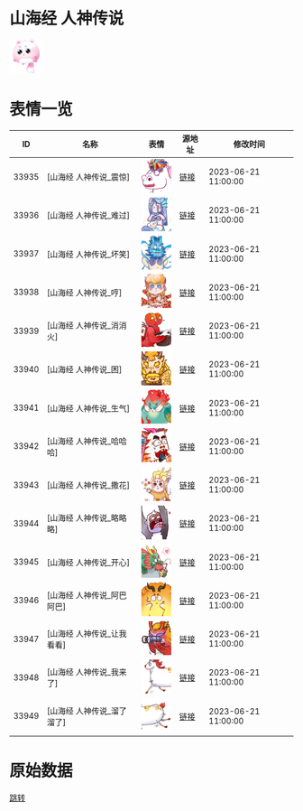 # 山海经 人神传说

<img src="./cover.png" height="60" alt="cover" />

# 表情一览

|ID|名称|表情|源地址|修改时间|
|----|----|----|----|----|
|33935|[山海经 人神传说_震惊]|<img src="./pic/033935_%5B山海经 人神传说_震惊%5D.png" height="60" alt="震惊"/>|[链接](https://i0.hdslb.com/bfs/garb/50c9193f954a7f3aef68e86c045a7ed370136715.png)|2023-06-21 11:00:00|
|33936|[山海经 人神传说_难过]|<img src="./pic/033936_%5B山海经 人神传说_难过%5D.png" height="60" alt="难过"/>|[链接](https://i0.hdslb.com/bfs/garb/02bed299f800e01a5b7d3b02d763ef58f54c1292.png)|2023-06-21 11:00:00|
|33937|[山海经 人神传说_坏笑]|<img src="./pic/033937_%5B山海经 人神传说_坏笑%5D.png" height="60" alt="坏笑"/>|[链接](https://i0.hdslb.com/bfs/garb/d5e3e5c2ca895a9e4048f2870180108e0baedfeb.png)|2023-06-21 11:00:00|
|33938|[山海经 人神传说_哼]|<img src="./pic/033938_%5B山海经 人神传说_哼%5D.png" height="60" alt="哼"/>|[链接](https://i0.hdslb.com/bfs/garb/54009fa974c8fcbef6abecaf8f079865d41e20b5.png)|2023-06-21 11:00:00|
|33939|[山海经 人神传说_消消火]|<img src="./pic/033939_%5B山海经 人神传说_消消火%5D.png" height="60" alt="消消火"/>|[链接](https://i0.hdslb.com/bfs/garb/559b230b7e4428f1b5236a94759edc1fd65cbdda.png)|2023-06-21 11:00:00|
|33940|[山海经 人神传说_困]|<img src="./pic/033940_%5B山海经 人神传说_困%5D.png" height="60" alt="困"/>|[链接](https://i0.hdslb.com/bfs/garb/b96c63de4c230cc3b870a480794a0591baba063a.png)|2023-06-21 11:00:00|
|33941|[山海经 人神传说_生气]|<img src="./pic/033941_%5B山海经 人神传说_生气%5D.png" height="60" alt="生气"/>|[链接](https://i0.hdslb.com/bfs/garb/df9704cfdb854aab88c1b4fd401dd0f7ac120569.png)|2023-06-21 11:00:00|
|33942|[山海经 人神传说_哈哈哈]|<img src="./pic/033942_%5B山海经 人神传说_哈哈哈%5D.png" height="60" alt="哈哈哈"/>|[链接](https://i0.hdslb.com/bfs/garb/7d4b075ff0e702623097ee0bd0a9ebed7f2b6df9.png)|2023-06-21 11:00:00|
|33943|[山海经 人神传说_撒花]|<img src="./pic/033943_%5B山海经 人神传说_撒花%5D.png" height="60" alt="撒花"/>|[链接](https://i0.hdslb.com/bfs/garb/c06b34eac9b3e9b0478c33124a25dcdfd48417f1.png)|2023-06-21 11:00:00|
|33944|[山海经 人神传说_略略略]|<img src="./pic/033944_%5B山海经 人神传说_略略略%5D.png" height="60" alt="略略略"/>|[链接](https://i0.hdslb.com/bfs/garb/d1260bfe987602514d8b3eefff01e94b54fb6711.png)|2023-06-21 11:00:00|
|33945|[山海经 人神传说_开心]|<img src="./pic/033945_%5B山海经 人神传说_开心%5D.png" height="60" alt="开心"/>|[链接](https://i0.hdslb.com/bfs/garb/086745f3dea059b951a009d6333dce78500e3877.png)|2023-06-21 11:00:00|
|33946|[山海经 人神传说_阿巴阿巴]|<img src="./pic/033946_%5B山海经 人神传说_阿巴阿巴%5D.png" height="60" alt="阿巴阿巴"/>|[链接](https://i0.hdslb.com/bfs/garb/aacefed7dc886ce6e7275722355d2edf0d4e6c79.png)|2023-06-21 11:00:00|
|33947|[山海经 人神传说_让我看看]|<img src="./pic/033947_%5B山海经 人神传说_让我看看%5D.png" height="60" alt="让我看看"/>|[链接](https://i0.hdslb.com/bfs/garb/6e15483153a6de7fecc370129d805326a21b7a16.png)|2023-06-21 11:00:00|
|33948|[山海经 人神传说_我来了]|<img src="./pic/033948_%5B山海经 人神传说_我来了%5D.png" height="60" alt="我来了"/>|[链接](https://i0.hdslb.com/bfs/garb/2cff8351d5f47654d43b127b80fcbe061fa688cb.png)|2023-06-21 11:00:00|
|33949|[山海经 人神传说_溜了溜了]|<img src="./pic/033949_%5B山海经 人神传说_溜了溜了%5D.png" height="60" alt="溜了溜了"/>|[链接](https://i0.hdslb.com/bfs/garb/c137e23b3ce7e712ff0d2fffda400828ad607488.png)|2023-06-21 11:00:00|

# 原始数据

[跳转](./raw.json)

